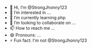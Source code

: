 - 👋 Hi, I’m @StrongJhonny123
- 👀 I’m interested in ... 
- 🌱 I’m currently learning php
- 💞️ I’m looking to collaborate on ...
- 📫 How to reach me ...
- 😄 Pronouns: ...
- ⚡ Fun fact: I'm not @StrongJhonny123

<!---
StrongJhonny123/StrongJhonny123 is a ✨ special ✨ repository because its `README.md` (this file) appears on your GitHub profile.
You can click the Preview link to take a look at your changes.
--->

